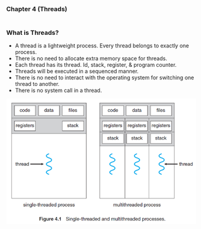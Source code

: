 ### Chapter 4 (Threads)

### **<br/>What is Threads?**
  - A thread is a lightweight process. Every thread belongs to exactly one process.
  - There is no need to allocate extra memory space for threads.
  - Each thread has its thread. Id, stack, register, & program counter.
  - Threads will be executed in a sequenced manner.
  - There is no need to interact with the operating system for switching one thread to another.
  - There is no system call in a thread.<br/>
 <img src ="./Capture1.PNG" width = "650" title = "Single-threaded and multithreaded processes."/>
